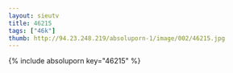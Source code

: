 ```yaml
--- 
layout: sieutv
title: 46215
tags: ["46k"]
thumb: http://94.23.248.219/absoluporn-1/image/002/46215.jpg
---
```

{% include absoluporn key="46215" %} 
